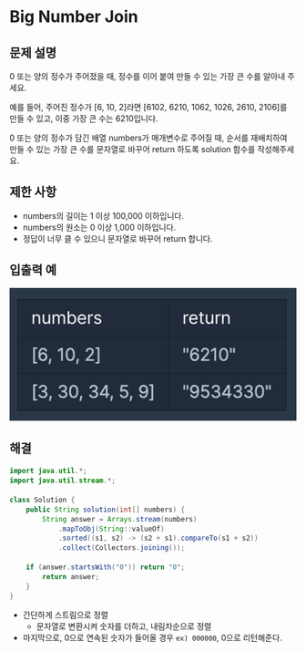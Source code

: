 # Big Number Join

## 문제 설명
0 또는 양의 정수가 주어졌을 때, 정수를 이어 붙여 만들 수 있는 가장 큰 수를 알아내 주세요.

예를 들어, 주어진 정수가 [6, 10, 2]라면 [6102, 6210, 1062, 1026, 2610, 2106]를 만들 수 있고, 이중 가장 큰 수는 6210입니다.

0 또는 양의 정수가 담긴 배열 numbers가 매개변수로 주어질 때, 순서를 재배치하여 만들 수 있는 가장 큰 수를 문자열로 바꾸어 return 하도록 solution 함수를 작성해주세요.

## 제한 사항
* numbers의 길이는 1 이상 100,000 이하입니다.
* numbers의 원소는 0 이상 1,000 이하입니다.
* 정답이 너무 클 수 있으니 문자열로 바꾸어 return 합니다.

## 입출력 예
![](assets/big-number-join-f55e98df.png)

## 해결

```java
import java.util.*;
import java.util.stream.*;

class Solution {
    public String solution(int[] numbers) {
		String answer = Arrays.stream(numbers)
			.mapToObj(String::valueOf)
			.sorted((s1, s2) -> (s2 + s1).compareTo(s1 + s2))
			.collect(Collectors.joining());

    if (answer.startsWith("0")) return "0";
		return answer;
    }
}
```

* 간단하게 스트림으로 정렬
  - 문자열로 변환시켜 숫자를 더하고, 내림차순으로 정렬
* 마지막으로, 0으로 연속된 숫자가 들어올 경우 `ex) 000000`, 0으로 리턴해준다.
